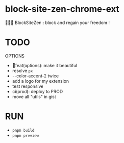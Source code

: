 # block-site-zen-chrome-ext

🧘🏻‍♂️ BlockSiteZen : block and regain your freedom !

# TODO

OPTIONS

- 🔴feat(options): make it beautiful
- resolve `px`
- --color-accent-2 twice
- add a logo for my extension
- test responsive
- ci(prod): deploy to PROD
- move all "utils" in gist

# RUN

- `pnpm build`
- `pnpm preview`
